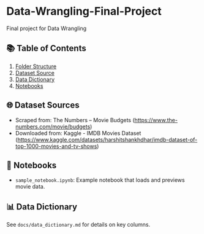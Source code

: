 # Data-Wrangling-Final-Project
Final project for Data Wrangling 

## 📚 Table of Contents
1. [Folder Structure](#folder-structure)
2. [Dataset Source](#dataset-sources)
3. [Data Dictionary](#data-dictionary)
4. [Notebooks](#notebooks)

## 🌐 Dataset Sources
- Scraped from: The Numbers – Movie Budgets (https://www.the-numbers.com/movie/budgets)
- Downloaded from: Kaggle - IMDB Movies Dataset (https://www.kaggle.com/datasets/harshitshankhdhar/imdb-dataset-of-top-1000-movies-and-tv-shows)

## 🧾 Notebooks
- `sample_notebook.ipynb`: Example notebook that loads and previews movie data.

## 📊 Data Dictionary
See `docs/data_dictionary.md` for details on key columns.
